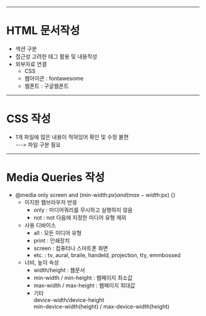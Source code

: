 <hr/>

# HTML 문서작성
* 섹션 구분
* 접근성 고려한 태그 활용 및 내용작성
* 외부자료 연결
  + CSS
  + 웹아이콘 : fontawesome
  + 웹폰트 : 구글웹폰트

<hr/>

# CSS 작성
* 1개 파일에 많은 내용이 적혀있어 확인 및 수정 불편<br>
   ---> 파일 구분 필요

<hr/>

# Media Queries 작성
* @media only screen
    and (min-width:$px)
    and (max-width:$px) {}
  + 미지원 웹브라우저 반응
    - only : 미디어쿼리를 무시하고 실행하지 않음
    - not : not 다음에 지정한 미디어 유형 제외
  + 사용 디바이스
    - all : 모든 미디어 유형
    - print : 인쇄장치
    - screen : 컴퓨터나 스마트폰 화면
    - etc. : tv, aural, braile, handeld, projection, tty, emmbossed
  + 너비, 높이 속성
    - width/height : 웹문서
    - min-width / min-height : 웹페이지 최소값
    - max-width / max-height : 웹페이지 최대값
    - 기타<br>
      device-width/device-height<br>
      min-device-width(height) / max-device-width(height)<br>
